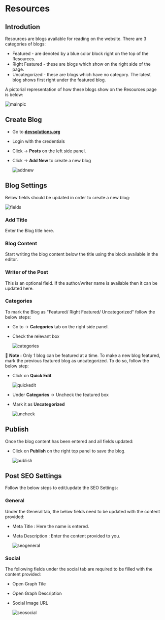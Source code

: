 #   **Resources**

##  **Introdution**

Resources are blogs available for reading on the website. There are 3 categories of blogs:

-   Featured - are denoted by a blue color block right on the top of the Resources.
-   Right Featured - these are blogs which show on the right side of the page.
-   Uncategorized - these are blogs which have no category. The latest blog shows first right under the featured blog.

A pictorial representation of how these blogs show on the Resources page is below:

![mainpic](Images\Resources\mainpic.jpg)

##  **Create Blog**

* Go to <a href="https://www.devsolutions.org/wp-admin/" target="_blank">**devsolutions.org**</a>
* Login with the credentials
* Click -> **Posts** on the left side panel.
* Click -> **Add New** to create a new blog

    ![addnew](Images\Resources\addnew.jpg)

##  **Blog Settings**

Below fields should be updated in order to create a new blog:

![fields](Images\Resources\fields.jpg)

### **Add Title**

Enter the Blog title here.

### **Blog Content**

Start writing the blog content below the title using the block available in the editor.

### **Writer of the Post**

This is an optional field. If the author/writer name is available then it can be updated here.

### **Categories**

To mark the Blog as "Featured/ Right Featured/ Uncategorized" follow the below steps:

-   Go to -> **Categories** tab on the right side panel.
-   Check the relevant box

    ![categories](Images\Resources\categories.jpg)

:pencil: **Note :** Only 1 blog can be featured at a time. To make a new blog featured, mark the previous featured blog as uncategorized. To do so, follow the below step:

-   Click on **Quick Edit**

    ![quickedit](Images\Resources\quickedit.jpg)

-   Under **Categories** -> Uncheck the featured box
-   Mark it as **Uncategorized**

    ![uncheck](Images\Resources\uncheck.jpg)
    

##  **Publish**

Once the blog content has been entered and all fields updated:

- Click on **Publish** on the right top panel to save the blog.

    ![publish](Images\Resources\publish.jpg)

##  **Post SEO Settings**

Follow the below steps to edit/update the SEO Settings:

### **General**

Under the General tab, the below fields need to be updated with the content provided:

* Meta Title : Here the name is entered.
* Meta Description : Enter the content provided to you.

    ![seogeneral](Images\Resources\seogeneral.jpg)


### **Social**

The following fields under the social tab are required to be filled with the content provided:

* Open Graph Tile
* Open Graph Description
* Social Image URL

    ![seosocial](Images\Resources\seosocial.jpg)